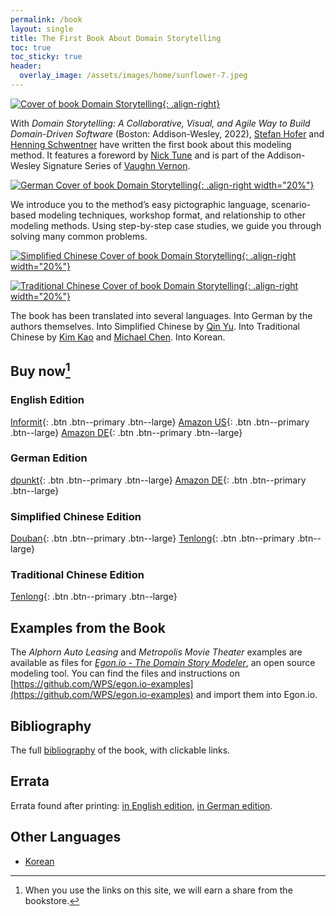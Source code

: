 ```yaml
---
permalink: /book
layout: single
title: The First Book About Domain Storytelling
toc: true
toc_sticky: true
header:
  overlay_image: /assets/images/home/sunflower-7.jpeg
---
```


[![Cover of book *Domain Storytelling*](https://www.informit.com/ShowCover.aspx?isbn=9780137458912&type=f){: .align-right}](#buy-now)

With *Domain Storytelling: A Collaborative, Visual, and Agile Way to Build Domain-Driven Software* (Boston: Addison-Wesley, 2022), [Stefan Hofer](https://twitter.com/hofstef) and [Henning Schwentner](https://hschwentner.io) have written the first book about this modeling method. It features a foreword by [Nick Tune](https://ntcoding.co.uk) and is part of the Addison-Wesley Signature Series of [Vaughn Vernon](https://vaughnvernon.com).

[![German Cover of book *Domain Storytelling*](https://dpunkt.de/wp-content/uploads/2023/02/13983.jpg){: .align-right width="20%"}](#buy-now)

We introduce you to the method’s easy pictographic language, scenario-based modeling techniques, workshop format, and relationship to other modeling methods. Using step-by-step case studies, we guide you through solving many common problems.

[![Simplified Chinese Cover of book *Domain Storytelling*](https://img1.doubanio.com/view/subject/l/public/s34941660.jpg){: .align-right width="20%"}](#buy-now)

[![Traditional Chinese Cover of book *Domain Storytelling*](https://cf-assets2.tenlong.com.tw/products/images/000/218/188/webp/9786263339330_bc.webp){: .align-right width="20%"}](#buy-now)

The book has been translated into several languages. Into German by the authors themselves. Into Simplified Chinese by [Qin Yu](https://www.douban.com/personage/36967430/). Into Traditional Chinese by [Kim Kao](https://www.linkedin.com/in/kimkao/) and [Michael Chen](https://www.linkedin.com/in/mien-hsiu-michael-chen-38935b13/). Into Korean.

## Buy now[^disclaimer]

[^disclaimer]: When you use the links on this site, we will earn a share from the bookstore.

### English Edition

[<i class="fas fa-book"></i> Informit](https://click.linksynergy.com/deeplink?id=Lbec0D6YaKE&mid=24808&murl=https%3A%2F%2Fwww.informit.com%2Fstore%2Fdomain-storytelling-a-collaborative-visual-and-agile-9780137458912){: .btn .btn--primary .btn--large}
[<i class="fab fa-amazon"></i> Amazon US](https://www.amazon.com/gp/product/0137458916/ref=as_li_tl?ie=UTF8&camp=1789&creative=9325&creativeASIN=0137458916&linkCode=as2&tag=hschwentner-20&linkId=729e88a7bfb67a51b739a78e9fa02c2e){: .btn .btn--primary .btn--large}
[<i class="fab fa-amazon"></i> Amazon DE](https://www.amazon.de/gp/product/0137458916/ref=as_li_tl?ie=UTF8&camp=1638&creative=6742&creativeASIN=0137458916&linkCode=as2&tag=hschwentner-21&linkId=5c4e31b4c04bf7817d05e996f0022b4c){: .btn .btn--primary .btn--large}

### German Edition

[<i class="fas fa-book"></i> dpunkt](https://dpunkt.de/produkt/domain-storytelling/?ref=10024){: .btn .btn--primary .btn--large}
[<i class="fab fa-amazon"></i> Amazon DE](https://amzn.to/3p6ZNRn){: .btn .btn--primary .btn--large}

### Simplified Chinese Edition

[<i class="fas fa-book"></i> Douban](https://book.douban.com/subject/36937772/){: .btn .btn--primary .btn--large}
[<i class="fas fa-book"></i> Tenlong](https://www.tenlong.com.tw/products/9787111754268){: .btn .btn--primary .btn--large}

### Traditional Chinese Edition

[<i class="fas fa-book"></i> Tenlong](https://www.tenlong.com.tw/products/9786263339330){: .btn .btn--primary .btn--large}

## Examples from the Book

The *Alphorn Auto Leasing* and *Metropolis Movie Theater* examples are available as files for [*Egon.io - The Domain Story Modeler*](https://egon.io/), an open source modeling tool. You can find the files and instructions on [https://github.com/WPS/egon.io-examples](https://github.com/WPS/egon.io-examples) and import them into Egon.io.

## Bibliography

The full [bibliography](/book/bibliography) of the book, with clickable links.

## Errata

Errata found after printing: [in English edition](/book/errata), [in German edition](/book/errata-de).

## Other Languages

- [Korean](https://wikibook.co.kr/domain-storytelling/)
